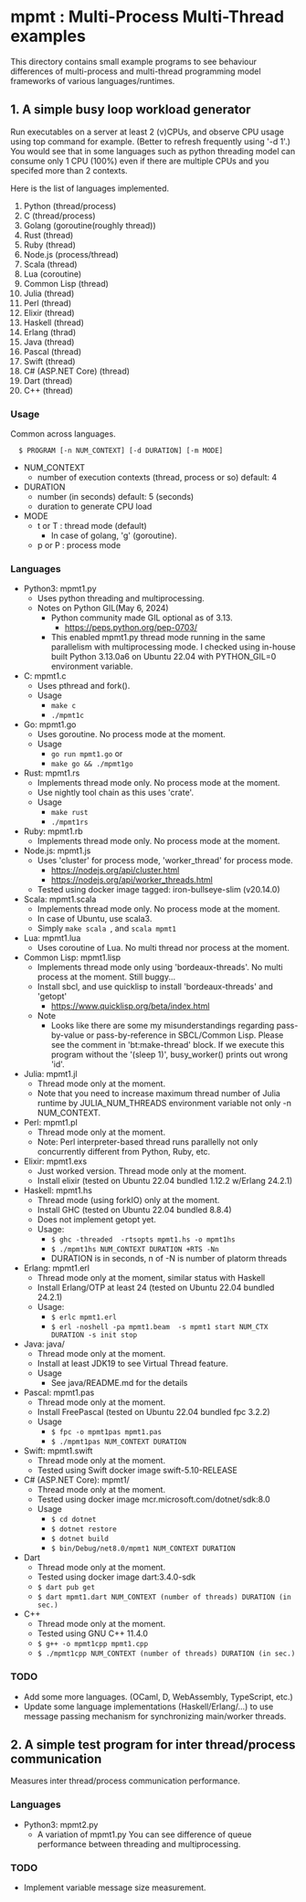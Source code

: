 # mpmt : Multi-Process Multi-Thread examples

This directory contains small example programs to see
behaviour differences of multi-process and multi-thread programming model
frameworks of various languages/runtimes.

## 1. A simple busy loop workload generator

Run executables on a server at least 2 (v)CPUs, and observe CPU usage using top command for example. (Better to refresh frequently using '-d 1'.) You would see that in some languages such as python threading model can consume only 1 CPU (100%) even if there are multiple CPUs and you specifed more than 2 contexts.

Here is the list of languages implemented.

1. Python (thread/process)
2. C (thread/process)
3. Golang (goroutine(roughly thread))
4. Rust (thread)
5. Ruby (thread)
6. Node.js (process/thread)
7. Scala (thread)
8. Lua (coroutine)
9. Common Lisp (thread)
10. Julia (thread)
11. Perl (thread)
12. Elixir (thread)
13. Haskell (thread)
14. Erlang (thrad)
15. Java (thread)
16. Pascal (thread)
17. Swift (thread)
18. C# (ASP.NET Core) (thread)
19. Dart (thread)
20. C++ (thread)

### Usage

Common across languages.

```
  $ PROGRAM [-n NUM_CONTEXT] [-d DURATION] [-m MODE]
```

* NUM_CONTEXT
  * number of execution contexts (thread, process or so) default: 4
* DURATION
  * number (in seconds) default: 5 (seconds)
  * duration to generate CPU load
* MODE
  * t or T : thread mode (default)
    * In case of golang, 'g' (goroutine).
  * p or P : process mode

### Languages
* Python3: mpmt1.py
    * Uses python threading and multiprocessing.
    * Notes on Python GIL(May 6, 2024)
        * Python community made GIL optional as of 3.13.
          * https://peps.python.org/pep-0703/
        * This enabled mpmt1.py thread mode running in the same parallelism with multiprocessing mode. I checked using in-house built Python 3.13.0a6 on Ubuntu 22.04 with PYTHON_GIL=0 environment variable.
* C: mpmt1.c
  * Uses pthread and fork().
  * Usage
    * `make c`
    * `./mpmt1c`
* Go: mpmt1.go
    * Uses goroutine. No process mode at the moment.
    * Usage
        * `go run mpmt1.go` or
        * `make go && ./mpmt1go`
* Rust: mpmt1.rs
    * Implements thread mode only. No process mode at the moment.
    * Use nightly tool chain as this uses 'crate'.
    * Usage
        * `make rust`
        * `./mpmt1rs`
* Ruby: mpmt1.rb
    * Implements thread mode only. No process mode at the moment.
* Node.js: mpmt1.js
    * Uses 'cluster' for process mode, 'worker_thread' for process mode.
        * https://nodejs.org/api/cluster.html
        * https://nodejs.org/api/worker_threads.html
    * Tested using docker image tagged: iron-bullseye-slim (v20.14.0)
* Scala: mpmt1.scala
    * Implements thread mode only. No process mode at the moment.
    * In case of Ubuntu, use scala3.
    * Simply `make scala `, and `scala mpmt1`
* Lua: mpmt1.lua
    * Uses coroutine of Lua. No multi thread nor process at the moment.
* Common Lisp: mpmt1.lisp
    * Implements thread mode only using 'bordeaux-threads'. No multi process at the moment. Still buggy...
    * Install sbcl, and use quicklisp to install 'bordeaux-threads' and 'getopt'
        *  https://www.quicklisp.org/beta/index.html
    * Note
        * Looks like there are some my misunderstandings regarding pass-by-value or pass-by-reference in SBCL/Common Lisp. Please see the comment in 'bt:make-thread' block. If we execute this program without the '(sleep 1)', busy_worker() prints out wrong 'id'.
* Julia: mpmt1.jl
    * Thread mode only at the moment.
    * Note that you need to increase maximum thread number of Julia runtime by JULIA_NUM_THREADS environment variable not only -n NUM_CONTEXT.
* Perl: mpmt1.pl
    * Thread mode only at the moment.
    * Note: Perl interpreter-based thread runs parallelly not only concurrently different from Python, Ruby, etc.
* Elixir: mpmt1.exs
    * Just worked version. Thread mode only at the moment.
    * Install elixir (tested on Ubuntu 22.04 bundled 1.12.2 w/Erlang 24.2.1)
* Haskell: mpmt1.hs
    * Thread mode (using forkIO) only at the moment.
    * Install GHC (tested on Ubuntu 22.04 bundled 8.8.4)
    * Does not implement getopt yet.
    * Usage:
        * `$ ghc -threaded  -rtsopts mpmt1.hs -o mpmt1hs`
        * `$ ./mpmt1hs NUM_CONTEXT DURATION +RTS -Nn `
        * DURATION is in seconds, n of -N is number of platorm threads
* Erlang: mpmt1.erl
    * Thread mode only at the moment, similar status with Haskell
    * Install Erlang/OTP at least 24 (tested on Ubuntu 22.04 bundled 24.2.1)
    * Usage:
      * `$ erlc mpmt1.erl`
      * `$ erl -noshell -pa mpmt1.beam  -s mpmt1 start NUM_CTX DURATION -s init stop`
* Java: java/
    * Thread mode only at the moment.
    * Install at least JDK19 to see Virtual Thread feature.
    * Usage
        *  See java/README.md for the details
* Pascal: mpmt1.pas
    * Thread mode only at the moment.
    * Install FreePascal (tested on Ubuntu 22.04 bundled fpc 3.2.2)
    * Usage
        * `$ fpc -o mpmt1pas mpmt1.pas`
        * `$ ./mpmt1pas NUM_CONTEXT DURATION`
* Swift: mpmt1.swift
    * Thread mode only at the moment.
    * Tested using Swift docker image swift-5.10-RELEASE
* C# (ASP.NET Core): mpmt1/
    * Thread mode only at the moment.
    * Tested using docker image mcr.microsoft.com/dotnet/sdk:8.0
    * Usage
        * `$ cd dotnet`
        * `$ dotnet restore`
        * `$ dotnet build`
    	* `$ bin/Debug/net8.0/mpmt1 NUM_CONTEXT DURATION`
* Dart
    * Thread mode only at the moment.
    * Tested using docker image dart:3.4.0-sdk
    * `$ dart pub get`
    * `$ dart mpmt1.dart NUM_CONTEXT (number of threads) DURATION (in sec.)`
* C++
    * Thread mode only at the moment.
    * Tested using GNU C++ 11.4.0
    * `$ g++ -o mpmt1cpp mpmt1.cpp`
    * `$ ./mpmt1cpp NUM_CONTEXT (number of threads) DURATION (in sec.)`

### TODO
* Add some more languages. (OCaml, D, WebAssembly, TypeScript, etc.)
* Update some language implementations (Haskell/Erlang/...) to use message passing mechanism for synchronizing main/worker threads.

## 2. A simple test program for inter thread/process communication

Measures inter thread/process communication performance.

### Languages
* Python3: mpmt2.py
    * A variation of mpmt1.py You can see difference of queue performance between threading and multiprocessing.

### TODO
* Implement variable message size measurement.
